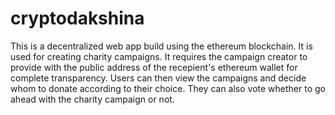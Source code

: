 # cryptodakshina

This is a decentralized web app build using the ethereum blockchain. It is used for creating charity campaigns. It requires the campaign creator to provide with the 
public address of the recepient's ethereum wallet for complete transparency. Users can then view the campaigns and decide whom to donate according to their choice. They can
also vote whether to go ahead with the charity campaign or not.
